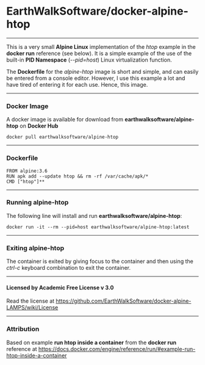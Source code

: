 # EarthWalkSoftware/docker-alpine-htop
--------------------- 

This is a very small **Alpine Linux** implementation of the *htop* example in the **docker run** reference (see below).  It is a simple example of the use of the built-in **PID Namespace** (*--pid=host*) Linux virtualization function.

The **Dockerfile** for the *alpine-htop* image is short and simple, and can easily be entered from a console editor.  However, I use this example a lot and have tired of entering it for each use. Hence, this image.

---------------------
### Docker Image
A docker image is available for download from **earthwalksoftware/alpine-htop** on **Docker Hub**

    docker pull earthwalksoftware/alpine-htop

---------------------

### Dockerfile

    FROM alpine:3.6
    RUN apk add --update htop && rm -rf /var/cache/apk/*
    CMD ["htop"]**

---------------------

### Running alpine-htop
The following line will install and run **earthwalksoftware/alpine-htop**:

    docker run -it --rm --pid=host earthwalksoftware/alpine-htop:latest 

---------------------

### Exiting alpine-htop
The container is exited by giving focus to the container and then using the *ctrl-c* keyboard combination to exit the container. 

***
#### Licensed by Academic Free License v 3.0
Read the license at https://github.com/EarthWalkSoftware/docker-alpine-LAMPS/wiki/License

---------------------

### Attribution

 Based on example **run htop inside a container** from the **docker run** reference at       https://docs.docker.com/engine/reference/run/#example-run-htop-inside-a-container
